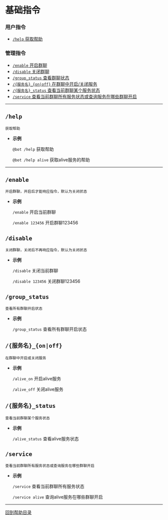 # 基础指令

### 用户指令
- [`/help` 获取帮助](#help)

### 管理指令
- [`/enable` 开启群聊](#enable)
- [`/disable` 关闭群聊](#disable)
- [`/group_status` 查看群聊状态](#group_status)
- [`/{服务名}_{on|off}` 在群聊中开启/关闭服务](#服务名_onoff)
- [`/{服务名}_status` 查看当前群聊某个服务状态](#服务名_status)
- [`/service` 查看当前群聊所有服务状态或查询服务在哪些群聊开启](#service)

---

##  `/help`
```
获取帮助
```
- **示例**

    `@bot /help` 获取帮助

    `@bot /help alive` 获取alive服务的帮助


--- 


## `/enable`
```
开启群聊，开启后才能响应指令，默认为关闭状态
```
- **示例**

    `/enable` 开启当前群聊

    `/enable 123456` 开启群聊123456


## `/disable`
```
关闭群聊，关闭后不再响应指令，默认为关闭状态
```
- **示例**

    `/disable` 关闭当前群聊

    `/disable 123456` 关闭群聊123456


## `/group_status`
```
查看所有群聊开启状态
```
- **示例**

    `/group_status` 查看所有群聊开启状态


## `/{服务名}_{on|off}`
```
在群聊中开启或关闭服务
```
- **示例**

    `/alive_on` 开启alive服务

    `/alive_off` 关闭alive服务


## `/{服务名}_status`
```
查看当前群聊某个服务状态
```
- **示例**

    `/alive_status` 查看alive服务状态


## `/service`
```
查看当前群聊所有服务状态或查询服务在哪些群聊开启
```
- **示例**

    `/service` 查看当前群聊所有服务状态

    `/service alive` 查询alive服务在哪些群聊开启



--- 

[回到帮助目录](./main.md)